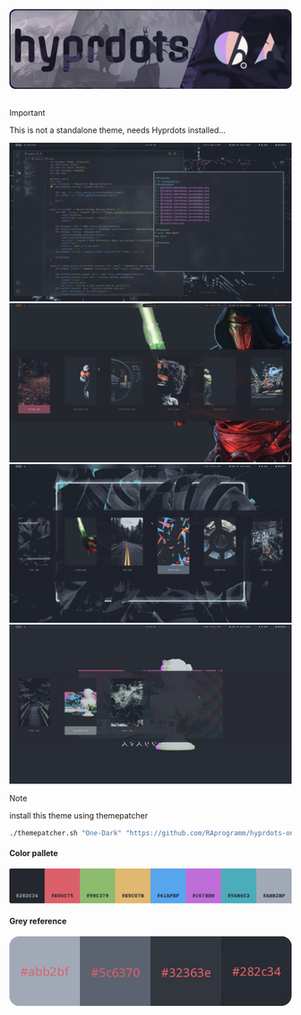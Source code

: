 <div align = center><img src="https://raw.githubusercontent.com/prasanthrangan/hyprdots/main/Source/assets/hyprdots_banner.png"><br><br></div>

> [!IMPORTANT]
> This is not a standalone theme, needs Hyprdots installed...

![t1](./screenshots/240213_11h51m40s_screenshot.png)
![t2](./screenshots/240213_11h46m43s_screenshot.png)
![t3](./screenshots/240213_11h47m22s_screenshot.png)
![t4](./screenshots/240213_11h47m56s_screenshot.png)


> [!NOTE]
> install this theme using themepatcher

```sh
./themepatcher.sh "One-Dark" "https://github.com/RAprogramm/hyprdots-onedark" "mskelton.one-dark-theme~One Dark Theme"
```

#### Color pallete
![colors](./screenshots/onedark-reference.png)

#### Grey reference
![grey](./screenshots/onedark_grey_ref.png)
